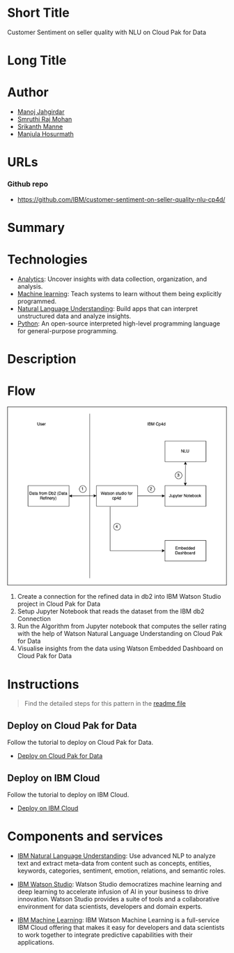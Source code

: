 # Short Title

Customer Sentiment on seller quality with NLU on Cloud Pak for Data

# Long Title



# Author
* [Manoj Jahgirdar](https://www.linkedin.com/in/manoj-jahgirdar-6b5b33142/)
* [Smruthi Raj Mohan](https://www.linkedin.com/in/smruthi-raj-mohan-143088145/)
* [Srikanth Manne]()
* [Manjula Hosurmath](https://www.linkedin.com/in/manjula-g-hosurmath-0b47031)

# URLs

### Github repo

* https://github.com/IBM/customer-sentiment-on-seller-quality-nlu-cp4d/

# Summary


# Technologies

* [Analytics](https://developer.ibm.com/technologies/analytics/): Uncover insights with data collection, organization, and analysis.
* [Machine learning](https://developer.ibm.com/technologies/machine-learning/): Teach systems to learn without them being explicitly programmed.
* [Natural Language Understanding](https://developer.ibm.com/technologies/natural-language-processing/): Build apps that can interpret unstructured data and analyze insights.
* [Python](https://developer.ibm.com/technologies/python): An open-source interpreted high-level programming language for general-purpose programming.

# Description



# Flow

<!--add an image in this path-->
![architecture](doc/source/images/architecture.png)

<!--Optionally, add flow steps based on the architecture diagram-->

1. Create a connection for the refined data in db2 into IBM Watson Studio project in Cloud Pak for Data
2. Setup Jupyter Notebook that reads the dataset from the IBM db2 Connection
3. Run the Algorithm from Jupyter notebook that computes the seller rating with the help of Watson Natural Language Understanding on Cloud Pak for Data
4. Visualise insights from the data using Watson Embedded Dashboard on Cloud Pak for Data

# Instructions

> Find the detailed steps for this pattern in the [readme file](https://github.com/IBM/customer-sentiment-on-seller-quality-nlu-cp4d/blob/master/README.md)

## Deploy on Cloud Pak for Data

Follow the tutorial to deploy on Cloud Pak for Data.

- [Deploy on Cloud Pak for Data](https://github.com/IBM/customer-sentiment-on-seller-quality-nlu-cp4d/blob/master/deploy-on-cloud-pak.md)

## Deploy on IBM Cloud

Follow the tutorial to deploy on IBM Cloud.

- [Deploy on IBM Cloud](https://github.com/IBM/customer-sentiment-on-seller-quality-nlu-cp4d/blob/master/deploy-on-cloud.md)


# Components and services

* [IBM Natural Language Understanding](https://cloud.ibm.com/catalog/services/natural-language-understanding): Use advanced NLP to analyze text and extract meta-data from content such as concepts, entities, keywords, categories, sentiment, emotion, relations, and semantic roles.

* [IBM Watson Studio](https://cloud.ibm.com/catalog/services/watson-studio): Watson Studio democratizes machine learning and deep learning to accelerate infusion of AI in your business to drive innovation. Watson Studio provides a suite of tools and a collaborative environment for data scientists, developers and domain experts.

* [IBM Machine Learning](https://cloud.ibm.com/catalog/services/machine-learning): IBM Watson Machine Learning is a full-service IBM Cloud offering that makes it easy for developers and data scientists to work together to integrate predictive capabilities with their applications.
